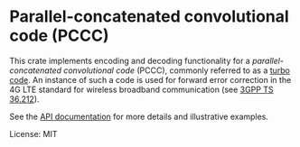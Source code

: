 # Parallel-concatenated convolutional code (PCCC)

This crate implements encoding and decoding functionality for a _parallel-concatenated
convolutional code_ (PCCC), commonly referred to as a
[turbo code](https://en.wikipedia.org/wiki/Turbo_code). An instance of such a code is
used for forward error correction in the 4G LTE standard for wireless broadband communication
(see [3GPP TS 36.212](https://www.3gpp.org/ftp/Specs/archive/36_series/36.212/)).

See the [API documentation](https://docs.rs/pccc) for more details and illustrative examples.

License: MIT

